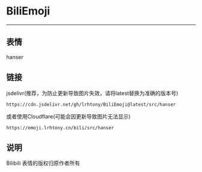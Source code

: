 # BiliEmoji
---
## 表情
hanser
## 链接
jsdelivr(推荐，为防止更新导致图片失效，请将latest替换为准确的版本号)
```
https://cdn.jsdelivr.net/gh/lrhtony/BiliEmoji@latest/src/hanser
```
或者使用Cloudflare(可能会因更新导致图片无法显示)
```
https://emoji.lrhtony.cn/bili/src/hanser
```
## 说明
Bilibili 表情的版权归原作者所有
